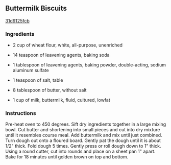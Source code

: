 ## Buttermilk Biscuits

[31d9125fcb](http://www.food.com/recipe/buttermilk-biscuits-521772)

### Ingredients

 - 2 cup of wheat flour, white, all-purpose, unenriched

 - 14 teaspoon of leavening agents, baking soda

 - 1 tablespoon of leavening agents, baking powder, double-acting, sodium aluminum sulfate

 - 1 teaspoon of salt, table

 - 8 tablespoon of butter, without salt

 - 1 cup of milk, buttermilk, fluid, cultured, lowfat

### Instructions

Pre-heat oven to 450 degrees. Sift dry ingredients together in a large mixing bowl. Cut butter and shortening into small pieces and cut into dry mixture until it resembles course meal. Add buttermilk and mix until just combined. Turn dough out onto a floured board. Gently pat the dough until it is about 1/2" thick. Fold dough 5 times. Gently press or roll dough down to 1" thick. Using a round cutter, cut into rounds and place on a sheet pan 1" apart. Bake for 18 minutes until golden brown on top and bottom.